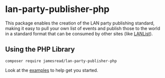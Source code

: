 # lan-party-publisher-php

This package enables the creation of the LAN party publishing standard, making it easy to pull your own list of events and publish those to the world in a standard format that can be consumed by other sites (like [LANList](http://lanlist.info/)).

## Using the PHP Library

```shell
composer require jamesread/lan-party-publisher-php
```

Look at the [examples](examples) to help get you started.
